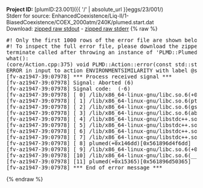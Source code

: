 **Project ID:** [plumID:23.001]({{ '/' | absolute_url }}eggs/23/001/)  
Stderr for source:  EnhancedCoexistence/Liq-II/1-BiasedCoexistence/COEX_2000atm/240K/plumed.start.dat   
Download: [zipped raw stdout](plumed.start.dat.plumed.stdout.txt.zip) - [zipped raw stderr](plumed.start.dat.plumed.stderr.txt.zip) 
{% raw %}
<pre>
#! Only the first 1000 rows of the error file are shown below
#! To inspect the full error file, please download the zipped raw stderr file above
terminate called after throwing an instance of 'PLMD::Plumed::ExceptionError'
what():
(core/Action.cpp:375) void PLMD::Action::error(const std::string&) const
ERROR in input to action ENVIRONMENTSIMILARITY with label @s9 : missing input file ice.pdb
[fv-az1947-39:07978] *** Process received signal ***
[fv-az1947-39:07978] Signal: Aborted (6)
[fv-az1947-39:07978] Signal code:  (-6)
[fv-az1947-39:07978] [ 0] /lib/x86_64-linux-gnu/libc.so.6(+0x45330)[0x7f84ab645330]
[fv-az1947-39:07978] [ 1] /lib/x86_64-linux-gnu/libc.so.6(pthread_kill+0x11c)[0x7f84ab69eb2c]
[fv-az1947-39:07978] [ 2] /lib/x86_64-linux-gnu/libc.so.6(gsignal+0x1e)[0x7f84ab64527e]
[fv-az1947-39:07978] [ 3] /lib/x86_64-linux-gnu/libc.so.6(abort+0xdf)[0x7f84ab6288ff]
[fv-az1947-39:07978] [ 4] /lib/x86_64-linux-gnu/libstdc++.so.6(+0xa5ff5)[0x7f84abaa5ff5]
[fv-az1947-39:07978] [ 5] /lib/x86_64-linux-gnu/libstdc++.so.6(+0xbb0da)[0x7f84ababb0da]
[fv-az1947-39:07978] [ 6] /lib/x86_64-linux-gnu/libstdc++.so.6(_ZSt10unexpectedv+0x0)[0x7f84abaa5a55]
[fv-az1947-39:07978] [ 7] /lib/x86_64-linux-gnu/libstdc++.so.6(+0xa5a6f)[0x7f84abaa5a6f]
[fv-az1947-39:07978] [ 8] plumed(+0x146dd)[0x561896d4f6dd]
[fv-az1947-39:07978] [ 9] /lib/x86_64-linux-gnu/libc.so.6(+0x2a1ca)[0x7f84ab62a1ca]
[fv-az1947-39:07978] [10] /lib/x86_64-linux-gnu/libc.so.6(__libc_start_main+0x8b)[0x7f84ab62a28b]
[fv-az1947-39:07978] [11] plumed(+0x15365)[0x561896d50365]
[fv-az1947-39:07978] *** End of error message ***
</pre>
{% endraw %}
